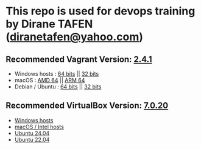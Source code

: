 # This repo is used for devops training by Dirane TAFEN (diranetafen@yahoo.com)

## Recommended Vagrant Version: [2.4.1](https://releases.hashicorp.com/vagrant/2.4.1/)

 - ​Windows hosts : [64 bits](https://releases.hashicorp.com/vagrant/2.4.1/vagrant_2.4.1_windows_amd64.msi) || [32 bits](https://releases.hashicorp.com/vagrant/2.4.1/vagrant_2.4.1_windows_i686.msi)
 - ​macOS : [AMD 64](https://releases.hashicorp.com/vagrant/2.4.1/vagrant_2.4.1_darwin_amd64.dmg) || [ARM 64](https://releases.hashicorp.com/vagrant/2.4.1/vagrant_2.4.1_darwin_arm64.dmg)
 - Debian / Ubuntu : [64 bits](https://releases.hashicorp.com/vagrant/2.4.1/vagrant_2.4.1-1_amd64.deb) || [32 bits](https://releases.hashicorp.com/vagrant/2.4.1/vagrant_2.4.1-1_i686.deb)

## Recommended VirtualBox Version: [7.0.20](https://www.virtualbox.org/wiki/Download_Old_Builds_7_0)

 - [​Windows hosts](https://download.virtualbox.org/virtualbox/7.0.20/VirtualBox-7.0.20-163906-Win.exe) 
 - [​macOS / Intel hosts](https://download.virtualbox.org/virtualbox/7.0.20/VirtualBox-7.0.20-163906-OSX.dmg) 
 - [​Ubuntu 24.04](https://download.virtualbox.org/virtualbox/7.0.20/virtualbox-7.0_7.0.20-163906~Ubuntu~noble_amd64.deb)  
 - [​Ubuntu 22.04](https://download.virtualbox.org/virtualbox/7.0.20/virtualbox-7.0_7.0.20-163906~Ubuntu~jammy_amd64.deb) 
